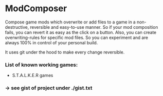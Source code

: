 # ModComposer #

Compose game mods which overwrite or add files to a game in a non-destructive, reversible and easy-to-use manner. So if your mod composition fails, you can 
revert it as easy as the click on a button. Also, you can create overwriting-rules for specific mod files. So you can experiment and are always 100% in control of your personal
build.

It uses git under the hood to make every change reversible.

### List of known working games: ###

* S.T.A.L.K.E.R games

### -> see gist of project under ./gist.txt ###

